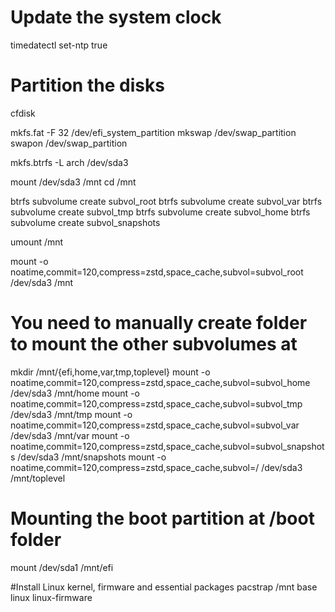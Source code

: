 # Update the system clock
timedatectl set-ntp true

# Partition the disks
cfdisk

mkfs.fat -F 32 /dev/efi_system_partition
mkswap /dev/swap_partition
swapon /dev/swap_partition

mkfs.btrfs -L arch /dev/sda3

mount /dev/sda3 /mnt
cd /mnt

btrfs subvolume create subvol_root
btrfs subvolume create subvol_var
btrfs subvolume create subvol_tmp
btrfs subvolume create subvol_home
btrfs subvolume create subvol_snapshots

umount /mnt

mount -o noatime,commit=120,compress=zstd,space_cache,subvol=subvol_root /dev/sda3 /mnt
# You need to manually create folder to mount the other subvolumes at
mkdir /mnt/{efi,home,var,tmp,toplevel}
mount -o noatime,commit=120,compress=zstd,space_cache,subvol=subvol_home      /dev/sda3 /mnt/home
mount -o noatime,commit=120,compress=zstd,space_cache,subvol=subvol_tmp       /dev/sda3 /mnt/tmp
mount -o noatime,commit=120,compress=zstd,space_cache,subvol=subvol_var       /dev/sda3 /mnt/var
mount -o noatime,commit=120,compress=zstd,space_cache,subvol=subvol_snapshots /dev/sda3 /mnt/snapshots
mount -o noatime,commit=120,compress=zstd,space_cache,subvol=/                /dev/sda3 /mnt/toplevel

# Mounting the boot partition at /boot folder
mount /dev/sda1 /mnt/efi

#Install Linux kernel, firmware and essential packages
pacstrap /mnt base linux linux-firmware
































